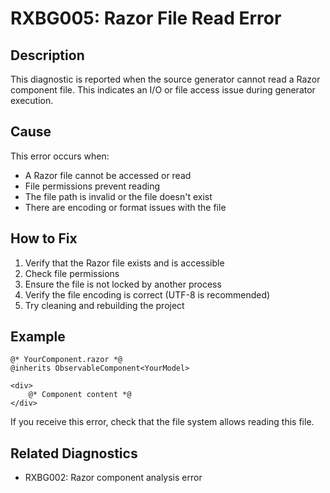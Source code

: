 # RXBG005: Razor File Read Error

## Description

This diagnostic is reported when the source generator cannot read a Razor component file. This indicates an I/O or file access issue during generator execution.

## Cause

This error occurs when:
- A Razor file cannot be accessed or read
- File permissions prevent reading
- The file path is invalid or the file doesn't exist
- There are encoding or format issues with the file

## How to Fix

1. Verify that the Razor file exists and is accessible
2. Check file permissions
3. Ensure the file is not locked by another process
4. Verify the file encoding is correct (UTF-8 is recommended)
5. Try cleaning and rebuilding the project

## Example

```razor
@* YourComponent.razor *@
@inherits ObservableComponent<YourModel>

<div>
    @* Component content *@
</div>
```

If you receive this error, check that the file system allows reading this file.

## Related Diagnostics

- RXBG002: Razor component analysis error
